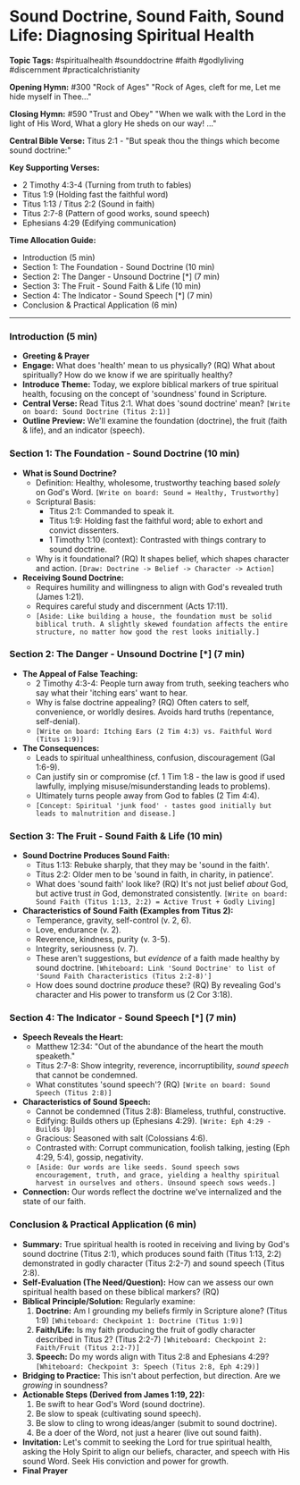 # Sound Doctrine, Sound Faith, Sound Life: Diagnosing Spiritual Health

**Topic Tags:** #spiritualhealth #sounddoctrine #faith #godlyliving #discernment
#practicalchristianity

**Opening Hymn:** #300 "Rock of Ages" "Rock of Ages, cleft for me, Let me hide
myself in Thee..."

**Closing Hymn:** #590 "Trust and Obey" "When we walk with the Lord in the light
of His Word, What a glory He sheds on our way! ..."

**Central Bible Verse:** Titus 2:1 - "But speak thou the things which become
sound doctrine:"

**Key Supporting Verses:**

- 2 Timothy 4:3-4 (Turning from truth to fables)
- Titus 1:9 (Holding fast the faithful word)
- Titus 1:13 / Titus 2:2 (Sound in faith)
- Titus 2:7-8 (Pattern of good works, sound speech)
- Ephesians 4:29 (Edifying communication)

**Time Allocation Guide:**

- Introduction (5 min)
- Section 1: The Foundation - Sound Doctrine (10 min)
- Section 2: The Danger - Unsound Doctrine [*] (7 min)
- Section 3: The Fruit - Sound Faith & Life (10 min)
- Section 4: The Indicator - Sound Speech [*] (7 min)
- Conclusion & Practical Application (6 min)

---

### Introduction (5 min)

- **Greeting & Prayer**
- **Engage:** What does 'health' mean to us physically? (RQ) What about
  spiritually? How do we know if we are spiritually healthy?
- **Introduce Theme:** Today, we explore biblical markers of true spiritual
  health, focusing on the concept of 'soundness' found in Scripture.
- **Central Verse:** Read Titus 2:1. What does 'sound doctrine' mean?
  `[Write on board: Sound Doctrine (Titus 2:1)]`
- **Outline Preview:** We'll examine the foundation (doctrine), the fruit (faith
  & life), and an indicator (speech).

### Section 1: The Foundation - Sound Doctrine (10 min)

- **What is Sound Doctrine?**
  - Definition: Healthy, wholesome, trustworthy teaching based _solely_ on God's
    Word. `[Write on board: Sound = Healthy, Trustworthy]`
  - Scriptural Basis:
    - Titus 2:1: Commanded to speak it.
    - Titus 1:9: Holding fast the faithful word; able to exhort and convict
      dissenters.
    - 1 Timothy 1:10 (context): Contrasted with things contrary to sound
      doctrine.
  - Why is it foundational? (RQ) It shapes belief, which shapes character and
    action. `[Draw: Doctrine -> Belief -> Character -> Action]`
- **Receiving Sound Doctrine:**
  - Requires humility and willingness to align with God's revealed truth (James
    1:21).
  - Requires careful study and discernment (Acts 17:11).
  - `[Aside: Like building a house, the foundation must be solid biblical truth. A slightly skewed foundation affects the entire structure, no matter how good the rest looks initially.]`

### Section 2: The Danger - Unsound Doctrine [*] (7 min)

- **The Appeal of False Teaching:**
  - 2 Timothy 4:3-4: People turn away from truth, seeking teachers who say what
    their 'itching ears' want to hear.
  - Why is false doctrine appealing? (RQ) Often caters to self, convenience, or
    worldly desires. Avoids hard truths (repentance, self-denial).
  - `[Write on board: Itching Ears (2 Tim 4:3) vs. Faithful Word (Titus 1:9)]`
- **The Consequences:**
  - Leads to spiritual unhealthiness, confusion, discouragement (Gal 1:6-9).
  - Can justify sin or compromise (cf. 1 Tim 1:8 - the law is good if used
    lawfully, implying misuse/misunderstanding leads to problems).
  - Ultimately turns people away from God to fables (2 Tim 4:4).
  - `[Concept: Spiritual 'junk food' - tastes good initially but leads to malnutrition and disease.]`

### Section 3: The Fruit - Sound Faith & Life (10 min)

- **Sound Doctrine Produces Sound Faith:**
  - Titus 1:13: Rebuke sharply, that they may be 'sound in the faith'.
  - Titus 2:2: Older men to be 'sound in faith, in charity, in patience'.
  - What does 'sound faith' look like? (RQ) It's not just belief _about_ God,
    but active trust _in_ God, demonstrated consistently.
    `[Write on board: Sound Faith (Titus 1:13, 2:2) = Active Trust + Godly Living]`
- **Characteristics of Sound Faith (Examples from Titus 2):**
  - Temperance, gravity, self-control (v. 2, 6).
  - Love, endurance (v. 2).
  - Reverence, kindness, purity (v. 3-5).
  - Integrity, seriousness (v. 7).
  - These aren't suggestions, but _evidence_ of a faith made healthy by sound
    doctrine.
    `[Whiteboard: Link 'Sound Doctrine' to list of 'Sound Faith Characteristics (Titus 2:2-8)']`
  - How does sound doctrine _produce_ these? (RQ) By revealing God's character
    and His power to transform us (2 Cor 3:18).

### Section 4: The Indicator - Sound Speech [*] (7 min)

- **Speech Reveals the Heart:**
  - Matthew 12:34: "Out of the abundance of the heart the mouth speaketh."
  - Titus 2:7-8: Show integrity, reverence, incorruptibility, _sound speech_
    that cannot be condemned.
  - What constitutes 'sound speech'? (RQ)
    `[Write on board: Sound Speech (Titus 2:8)]`
- **Characteristics of Sound Speech:**
  - Cannot be condemned (Titus 2:8): Blameless, truthful, constructive.
  - Edifying: Builds others up (Ephesians 4:29). `[Write: Eph 4:29 - Builds Up]`
  - Gracious: Seasoned with salt (Colossians 4:6).
  - Contrasted with: Corrupt communication, foolish talking, jesting (Eph 4:29,
    5:4), gossip, negativity.
  - `[Aside: Our words are like seeds. Sound speech sows encouragement, truth, and grace, yielding a healthy spiritual harvest in ourselves and others. Unsound speech sows weeds.]`
- **Connection:** Our words reflect the doctrine we've internalized and the
  state of our faith.

### Conclusion & Practical Application (6 min)

- **Summary:** True spiritual health is rooted in receiving and living by God's
  sound doctrine (Titus 2:1), which produces sound faith (Titus 1:13, 2:2)
  demonstrated in godly character (Titus 2:2-7) and sound speech (Titus 2:8).
- **Self-Evaluation (The Need/Question):** How can we assess our own spiritual
  health based on these biblical markers? (RQ)
- **Biblical Principle/Solution:** Regularly examine:
  1.  **Doctrine:** Am I grounding my beliefs firmly in Scripture alone? (Titus
      1:9) `[Whiteboard: Checkpoint 1: Doctrine (Titus 1:9)]`
  2.  **Faith/Life:** Is my faith producing the fruit of godly character
      described in Titus 2? (Titus 2:2-7)
      `[Whiteboard: Checkpoint 2: Faith/Fruit (Titus 2:2-7)]`
  3.  **Speech:** Do my words align with Titus 2:8 and Ephesians 4:29?
      `[Whiteboard: Checkpoint 3: Speech (Titus 2:8, Eph 4:29)]`
- **Bridging to Practice:** This isn't about perfection, but direction. Are we
  _growing_ in soundness?
- **Actionable Steps (Derived from James 1:19, 22):**
  1.  Be swift to hear God's Word (sound doctrine).
  2.  Be slow to speak (cultivating sound speech).
  3.  Be slow to cling to wrong ideas/anger (submit to sound doctrine).
  4.  Be a doer of the Word, not just a hearer (live out sound faith).
- **Invitation:** Let's commit to seeking the Lord for true spiritual health,
  asking the Holy Spirit to align our beliefs, character, and speech with His
  sound Word. Seek His conviction and power for growth.
- **Final Prayer**
